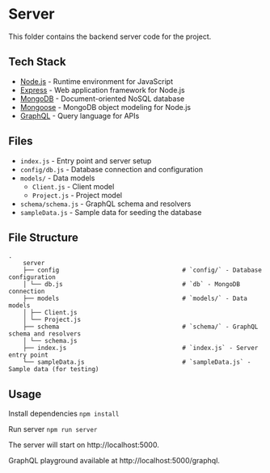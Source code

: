 # Server

This folder contains the backend server code for the project. 

## Tech Stack

- [Node.js](https://nodejs.org/en/) - Runtime environment for JavaScript
- [Express](https://expressjs.com/) - Web application framework for Node.js
- [MongoDB](https://www.mongodb.com/) - Document-oriented NoSQL database
- [Mongoose](https://mongoosejs.com/) - MongoDB object modeling for Node.js
- [GraphQL](https://graphql.org/) - Query language for APIs 

## Files

- `index.js` - Entry point and server setup
- `config/db.js` - Database connection and configuration
- `models/` - Data models 
  - `Client.js` - Client model
  - `Project.js` - Project model
- `schema/schema.js` - GraphQL schema and resolvers  
- `sampleData.js` - Sample data for seeding the database

## File Structure

```
.
    server
    ├── config                                  # `config/` - Database configuration
    │ └── db.js                                 # `db` - MongoDB connection
    ├── models                                  # `models/` - Data models
    │ ├── Client.js
    │ └── Project.js
    ├── schema                                  # `schema/` - GraphQL schema and resolvers
    │ └── schema.js
    ├── index.js                                # `index.js` - Server entry point
    └── sampleData.js                           # `sampleData.js` - Sample data (for testing)
```

## Usage

Install dependencies
`npm install`

Run server
`npm run server`


The server will start on http://localhost:5000.

GraphQL playground available at http://localhost:5000/graphql.